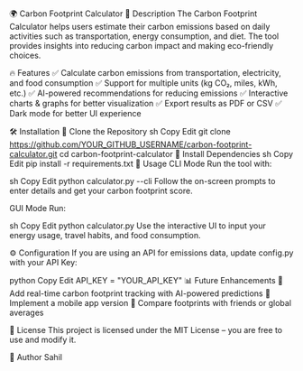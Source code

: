 🌍 Carbon Footprint Calculator
📌 Description
The Carbon Footprint Calculator helps users estimate their carbon emissions based on daily activities such as transportation, energy consumption, and diet. The tool provides insights into reducing carbon impact and making eco-friendly choices.

🔥 Features
✅ Calculate carbon emissions from transportation, electricity, and food consumption
✅ Support for multiple units (kg CO₂, miles, kWh, etc.)
✅ AI-powered recommendations for reducing emissions
✅ Interactive charts & graphs for better visualization
✅ Export results as PDF or CSV
✅ Dark mode for better UI experience

🛠 Installation
📌 Clone the Repository
sh
Copy
Edit
git clone https://github.com/YOUR_GITHUB_USERNAME/carbon-footprint-calculator.git
cd carbon-footprint-calculator
📌 Install Dependencies
sh
Copy
Edit
pip install -r requirements.txt
🚀 Usage
CLI Mode
Run the tool with:

sh
Copy
Edit
python calculator.py --cli
Follow the on-screen prompts to enter details and get your carbon footprint score.

GUI Mode
Run:

sh
Copy
Edit
python calculator.py
Use the interactive UI to input your energy usage, travel habits, and food consumption.

⚙️ Configuration
If you are using an API for emissions data, update config.py with your API Key:

python
Copy
Edit
API_KEY = "YOUR_API_KEY"
📊 Future Enhancements
🚀 Add real-time carbon footprint tracking with AI-powered predictions
🚀 Implement a mobile app version
🚀 Compare footprints with friends or global averages

📜 License
This project is licensed under the MIT License – you are free to use and modify it.

👤 Author
Sahil

